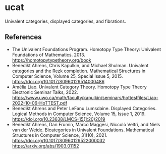 # ucat

Univalent categories, displayed categories, and fibrations.

## References

- The Univalent Foundations Program. Homotopy Type Theory: Univalent Foundations of Mathematics. 2013. https://homotopytypetheory.org/book
- Benedikt Ahrens, Chris Kapulkin, and Michael Shulman. Univalent categories and the Rezk completion. Mathematical Structures in Computer Science, Volume 25, Special Issue 5, 2015. https://doi.org/10.1017/S0960129514000486
- Amélia Liao. Univalent Category Theory. Homotopy Type Theory Electronic Seminar Talks, 2022. https://www.uwo.ca/math/faculty/kapulkin/seminars/hottestfiles/Liao-2022-10-06-HoTTEST.pdf
- Benedikt Ahrens and Peter LeFanu Lumsdaine. Displayed Categories. Logical Methods in Computer Science, Volume 15, Issue 1, 2019. https://doi.org/10.23638/LMCS-15(1:20)2019
- Benedikt Ahrens, Dan Frumin, Marco Maggesi, Niccolò Veltri, and Niels van der Weide. Bicategories in Univalent Foundations. Mathematical Structures in Computer Science, 31(10), 2021. https://doi.org/10.1017/S0960129522000032 https://arxiv.org/abs/1903.01152
